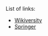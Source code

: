 List of links:
- [Wikiversity](https://en.wikiversity.org/wiki/Dragonfly_algorithm)
- [Springer](https://link.springer.com/article/10.1007/s00521-020-04866-y)
